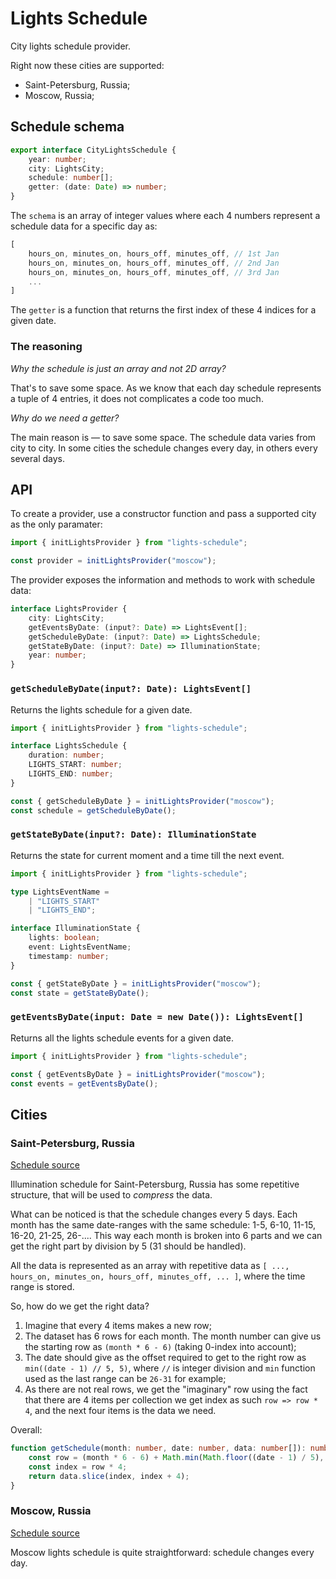 # Lights Schedule

City lights schedule provider.

Right now these cities are supported:

- Saint-Petersburg, Russia;
- Moscow, Russia;

## Schedule schema

```ts
export interface CityLightsSchedule {
	year: number;
	city: LightsCity;
	schedule: number[];
	getter: (date: Date) => number;
}
```

The `schema` is an array of integer values where each 4 numbers represent a schedule data for a specific day as:

```js
[
	hours_on, minutes_on, hours_off, minutes_off, // 1st Jan
	hours_on, minutes_on, hours_off, minutes_off, // 2nd Jan
	hours_on, minutes_on, hours_off, minutes_off, // 3rd Jan
	...
]
```

The `getter` is a function that returns the first index of these 4 indices for a given date.

### The reasoning

*Why the schedule is just an array and not 2D array?*

That's to save some space. As we know that each day schedule represents a tuple of 4 entries, it does not complicates a code too much.

*Why do we need a getter?*

The main reason is — to save some space. The schedule data varies from city to city. In some cities the schedule changes every day, in others every several days.

## API

To create a provider, use a constructor function and pass a supported city as the only paramater:

```ts
import { initLightsProvider } from "lights-schedule";

const provider = initLightsProvider("moscow");
```

The provider exposes the information and methods to work with schedule data:

```ts
interface LightsProvider {
	city: LightsCity;
	getEventsByDate: (input?: Date) => LightsEvent[];
	getScheduleByDate: (input?: Date) => LightsSchedule;
	getStateByDate: (input?: Date) => IlluminationState;
	year: number;
}
```

### `getScheduleByDate(input?: Date): LightsEvent[]`

Returns the lights schedule for a given date.

```ts
import { initLightsProvider } from "lights-schedule";

interface LightsSchedule {
	duration: number;
	LIGHTS_START: number;
	LIGHTS_END: number;
}

const { getScheduleByDate } = initLightsProvider("moscow");
const schedule = getScheduleByDate();
```

### `getStateByDate(input?: Date): IlluminationState`

Returns the state for current moment and a time till the next event.

```ts
import { initLightsProvider } from "lights-schedule";

type LightsEventName =
	| "LIGHTS_START"
	| "LIGHTS_END";

interface IlluminationState {
	lights: boolean;
	event: LightsEventName;
	timestamp: number;
}

const { getStateByDate } = initLightsProvider("moscow");
const state = getStateByDate();
```

### `getEventsByDate(input: Date = new Date()): LightsEvent[]`

Returns all the lights schedule events for a given date.

```ts
import { initLightsProvider } from "lights-schedule";

const { getEventsByDate } = initLightsProvider("moscow");
const events = getEventsByDate();
```

## Cities

### Saint-Petersburg, Russia

[Schedule source](https://lensvet.spb.ru/grafik_raboty_naruzhnogo_osvescheni/)

Illumination schedule for Saint-Petersburg, Russia has some repetitive structure, that will be used to *compress* the data.

What can be noticed is that the schedule changes every 5 days. Each month has the same date-ranges with the same schedule: 1-5, 6-10, 11-15, 16-20, 21-25, 26-.... This way each month is broken into 6 parts and we can get the right part by division by 5 (31 should be handled).

All the data is represented as an array with repetitive data as `[ ..., hours_on, minutes_on, hours_off, minutes_off, ... ]`, where the time range is stored.

So, how do we get the right data?

1. Imagine that every 4 items makes a new row;
2. The dataset has 6 rows for each month. The month number can give us the starting row as `(month * 6 - 6)` (taking 0-index into account);
3. The date should give as the offset required to get to the right row as `min((date - 1) // 5, 5)`, where `//` is integer division and `min` function used as the last range can be `26-31` for example;
4. As there are not real rows, we get the "imaginary" row using the fact that there are 4 items per collection we get index as such `row => row * 4`, and the next four items is the data we need.

Overall:

```ts
function getSchedule(month: number, date: number, data: number[]): number[] {
	const row = (month * 6 - 6) + Math.min(Math.floor((date - 1) / 5), 5);
	const index = row * 4;
	return data.slice(index, index + 4);
}
```

### Moscow, Russia

[Schedule source](https://domdata.ru/osveschenie-v-moskve)

Moscow lights schedule is quite straightforward: schedule changes every day.
